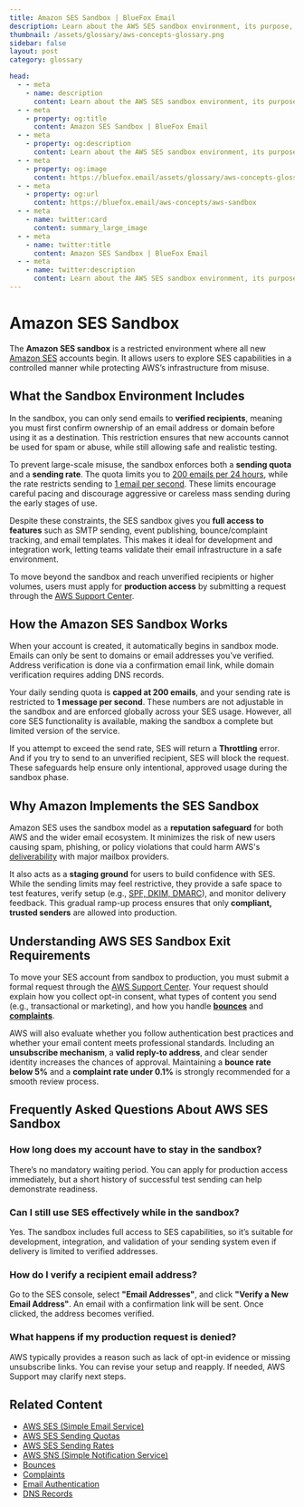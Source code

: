 ```yaml
---
title: Amazon SES Sandbox | BlueFox Email
description: Learn about the AWS SES sandbox environment, its purpose, limitations, and how to request production access for your email sending needs.
thumbnail: /assets/glossary/aws-concepts-glossary.png
sidebar: false
layout: post
category: glossary

head:
  - - meta
    - name: description
      content: Learn about the AWS SES sandbox environment, its purpose, limitations, and how to request production access for your email sending needs.
  - - meta
    - property: og:title
      content: Amazon SES Sandbox | BlueFox Email
  - - meta
    - property: og:description
      content: Learn about the AWS SES sandbox environment, its purpose, limitations, and how to request production access for your email sending needs.
  - - meta
    - property: og:image
      content: https://bluefox.email/assets/glossary/aws-concepts-glossary.png
  - - meta
    - property: og:url
      content: https://bluefox.email/aws-concepts/aws-sandbox
  - - meta
    - name: twitter:card
      content: summary_large_image
  - - meta
    - name: twitter:title
      content: Amazon SES Sandbox | BlueFox Email
  - - meta
    - name: twitter:description
      content: Learn about the AWS SES sandbox environment, its purpose, limitations, and how to request production access for your email sending needs.
---
```


# Amazon SES Sandbox

The **Amazon SES sandbox** is a restricted environment where all new [Amazon SES](/aws-concepts/aws-ses) accounts begin. It allows users to explore SES capabilities in a controlled manner while protecting AWS’s infrastructure from misuse.

## What the Sandbox Environment Includes

In the sandbox, you can only send emails to **verified recipients**, meaning you must first confirm ownership of an email address or domain before using it as a destination. This restriction ensures that new accounts cannot be used for spam or abuse, while still allowing safe and realistic testing.

To prevent large-scale misuse, the sandbox enforces both a **sending quota** and a **sending rate**. The quota limits you to [200 emails per 24 hours](https://docs.aws.amazon.com/ses/latest/dg/request-production-access.html), while the rate restricts sending to [1 email per second](https://docs.aws.amazon.com/ses/latest/dg/manage-sending-quotas.html). These limits encourage careful pacing and discourage aggressive or careless mass sending during the early stages of use.

Despite these constraints, the SES sandbox gives you **full access to features** such as SMTP sending, event publishing, bounce/complaint tracking, and email templates. This makes it ideal for development and integration work, letting teams validate their email infrastructure in a safe environment.

To move beyond the sandbox and reach unverified recipients or higher volumes, users must apply for **production access** by submitting a request through the [AWS Support Center](https://docs.aws.amazon.com/ses/latest/dg/request-production-access.html).

## How the Amazon SES Sandbox Works

When your account is created, it automatically begins in sandbox mode. Emails can only be sent to domains or email addresses you’ve verified. Address verification is done via a confirmation email link, while domain verification requires adding DNS records.

Your daily sending quota is **capped at 200 emails**, and your sending rate is restricted to **1 message per second**. These numbers are not adjustable in the sandbox and are enforced globally across your SES usage. However, all core SES functionality is available, making the sandbox a complete but limited version of the service.

If you attempt to exceed the send rate, SES will return a **Throttling** error. And if you try to send to an unverified recipient, SES will block the request. These safeguards help ensure only intentional, approved usage during the sandbox phase.

## Why Amazon Implements the SES Sandbox

Amazon SES uses the sandbox model as a **reputation safeguard** for both AWS and the wider email ecosystem. It minimizes the risk of new users causing spam, phishing, or policy violations that could harm AWS's [deliverability](/email-sending-concepts/deliverability) with major mailbox providers.

It also acts as a **staging ground** for users to build confidence with SES. While the sending limits may feel restrictive, they provide a safe space to test features, verify setup (e.g., [SPF, DKIM, DMARC](/email-sending-concepts/email-authentication.md)), and monitor delivery feedback. This gradual ramp-up process ensures that only **compliant, trusted senders** are allowed into production.

## Understanding AWS SES Sandbox Exit Requirements

To move your SES account from sandbox to production, you must submit a formal request through the [AWS Support Center](https://docs.aws.amazon.com/ses/latest/dg/request-production-access.html). Your request should explain how you collect opt-in consent, what types of content you send (e.g., transactional or marketing), and how you handle **[bounces](/email-sending-concepts/bounces)** and **[complaints](/email-sending-concepts/complaints)**.

AWS will also evaluate whether you follow authentication best practices and whether your email content meets professional standards. Including an **unsubscribe mechanism**, a **valid reply-to address**, and clear sender identity increases the chances of approval. Maintaining a **bounce rate below 5%** and a **complaint rate under 0.1%** is strongly recommended for a smooth review process.

## Frequently Asked Questions About AWS SES Sandbox

### How long does my account have to stay in the sandbox?

There’s no mandatory waiting period. You can apply for production access immediately, but a short history of successful test sending can help demonstrate readiness.

### Can I still use SES effectively while in the sandbox?

Yes. The sandbox includes full access to SES capabilities, so it’s suitable for development, integration, and validation of your sending system even if delivery is limited to verified addresses.

### How do I verify a recipient email address?

Go to the SES console, select **"Email Addresses"**, and click **"Verify a New Email Address"**. An email with a confirmation link will be sent. Once clicked, the address becomes verified.

### What happens if my production request is denied?

AWS typically provides a reason such as lack of opt-in evidence or missing unsubscribe links. You can revise your setup and reapply. If needed, AWS Support may clarify next steps.

## Related Content

- [AWS SES (Simple Email Service)](/aws-concepts/aws-ses)
- [AWS SES Sending Quotas](/aws-concepts/aws-sending-quota.md)
- [AWS SES Sending Rates](/aws-concepts/aws-sending-rate.md)
- [AWS SNS (Simple Notification Service)](/aws-concepts/aws-sns.md)
- [Bounces](/email-sending-concepts/bounces.md)
- [Complaints](/email-sending-concepts/complaints.md)
- [Email Authentication](/email-sending-concepts/email-authentication.md)
- [DNS Records](/email-sending-concepts/dns.md)

<GlossaryCTA />
